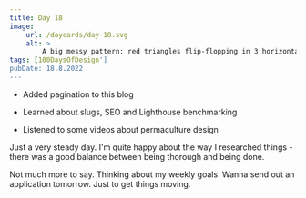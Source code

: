 ```yaml
---
title: Day 18
image:
    url: /daycards/day-18.svg
    alt: >
        A big messy pattern: red triangles flip-flopping in 3 horizontal lanes on a canary yellow background with smaller purple triangles between them. Some triangles are touching one another, but only at the tip. Framing the middle portion are colored bard in purple and black. A sinusoid wave seems to be running through the bigger triangles, partially cutting off their bottoms. This produces shapes that are rounded and trapezoid and gives the whole a slightly odd quality. The pattern is symmetrical left to right and sort of self-similar top to bottom. Text, in the middle, tucked into a purple bar and a protruding trapezoid: Day 18, 100 Days of Design.
tags: [100DaysOfDesign']
pubDate: 18.8.2022
---
```


-   Added pagination to this blog

-   Learned about slugs, SEO and Lighthouse benchmarking

-   Listened to some videos about permaculture design

Just a very steady day. I'm quite happy about the way I researched things - there was a good balance between being thorough and being done.

Not much more to say. Thinking about my weekly goals. Wanna send out an application tomorrow. Just to get things moving.
